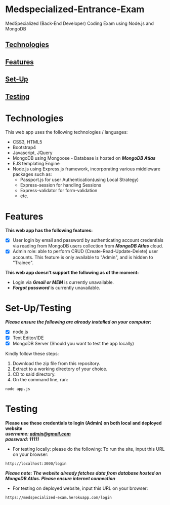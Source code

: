 # Medspecialized-Entrance-Exam
MedSpecialized (Back-End Developer) Coding Exam using Node.js and MongoDB

## [Technologies](#Technologies) <br>
## [Features](#Features) <br>
## [Set-Up](#Set-Up) <br>
## [Testing](#Testing) <br>


# Technologies
This web app uses the following technologies / languages:
* CSS3, HTML5
* Bootstrap4
* Javascript, JQuery
* MongoDB using Mongoose - Database is hosted on ***MongoDB Atlas***
* EJS templating Engine
* Node.js using Express.js framework, incorporating various middleware packages such as:
  - Passport.js for user Authentication(using Local Strategy)
  - Express-session for handling Sessions
  - Express-validator for form-validation
  - etc.
  
# Features

**This web app has the following features:**
- [x] User login by email and password by authenticating account credentials via reading from MongoDB users collection from ***MongoDB Atlas*** cloud.
- [x] Admin role: able to perform CRUD (Create-Read-Update-Delete) user accounts. This feature is only available to "Admin", and is hidden to "Trainee".

**This web app doesn't support the following as of the moment:**
- Login via ***Gmail or MEM*** is currently unavailable.
- ***Forgot password*** is currently unavailable.


# Set-Up/Testing
***Please ensure the following are already installed on your computer:***
- [x] node.js
- [x] Text Editor/IDE
- [x] MongoDB Server (Should you want to test the app locally)

Kindly follow these steps:
1. Download the zip file from this repository.
2. Extract to a working directory of your choice.
3. CD to said directory.
4. On the command line, run:
```node
node app.js
```


# Testing
**Please use these credentials to login (Admin) on both local and deployed website** <br>
***username: admin@gmail.com*** <br>
***password: 11111***


- For testing locally: please do the following:
To run the site, input this URL on your browser:
```
http://localhost:3000/login
```
***Please note: The website already fetches data from database hosted on MongoDB Atlas. Please ensure internet connection***

- For testing on deployed website, input this URL on your browser:
```
https://medspecialized-exam.herokuapp.com/login
```
